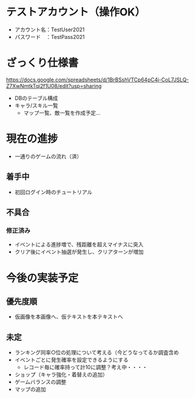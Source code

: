 # テストアカウント（操作OK）
- アカウント名：TestUser2021
- パスワード　：TestPass2021

# ざっくり仕様書
https://docs.google.com/spreadsheets/d/1BrBSshVTCp64pC4j-CoL7JSLQ-Z7XwNmtkTqi2f1U08/edit?usp=sharing
- DBのテーブル構成
- キャラ/スキル一覧
  - マップ一覧、敵一覧を作成予定…

# 現在の進捗
- 一通りのゲームの流れ（済）

## 着手中
- 初回ログイン時のチュートリアル

## 不具合
### 修正済み
- イベントによる進捗増で、残距離を超えマイナスに突入
- クリア後にイベント抽選が発生し、クリアターンが増加

# 今後の実装予定
## 優先度順
- 仮画像を本画像へ、仮テキストを本テキストへ

## 未定
- ランキング同率○位の処理について考える（今どうなってるか調査含め
- イベントごとに発生確率を設定できるようにする
	- レコード毎に確率持って計10に調整？考え中・・・・
- ショップ（キャラ強化・着替えの追加）
- ゲームバランスの調整
- マップの追加
